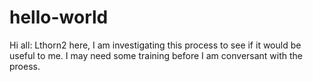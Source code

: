 # hello-world
Hi all:
Lthorn2 here, I am investigating this process to see if it would be useful to me.  I may need some training before I am conversant with the proess.
